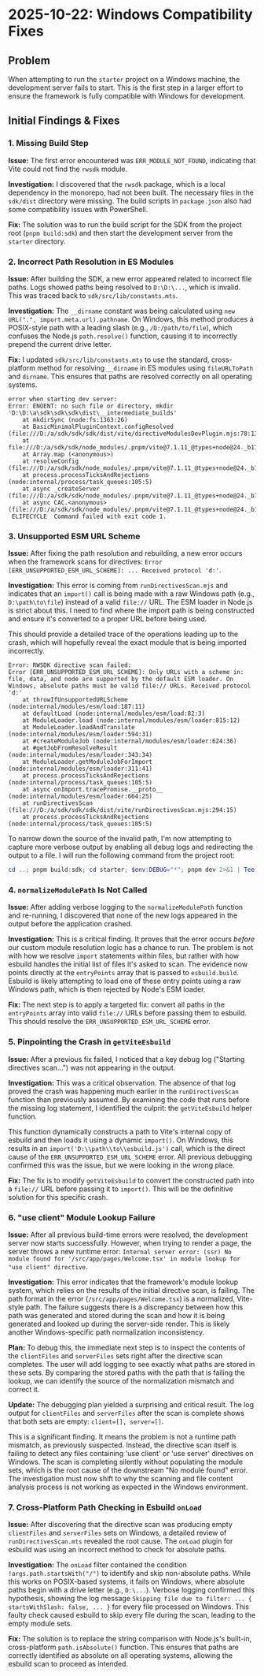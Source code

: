 # 2025-10-22: Windows Compatibility Fixes

## Problem

When attempting to run the `starter` project on a Windows machine, the development server fails to start. This is the first step in a larger effort to ensure the framework is fully compatible with Windows for development.

## Initial Findings & Fixes

### 1. Missing Build Step

**Issue:** The first error encountered was `ERR_MODULE_NOT_FOUND`, indicating that Vite could not find the `rwsdk` module.

**Investigation:** I discovered that the `rwsdk` package, which is a local dependency in the monorepo, had not been built. The necessary files in the `sdk/dist` directory were missing. The build scripts in `package.json` also had some compatibility issues with PowerShell.

**Fix:** The solution was to run the build script for the SDK from the project root (`pnpm build:sdk`) and then start the development server from the `starter` directory.

### 2. Incorrect Path Resolution in ES Modules

**Issue:** After building the SDK, a new error appeared related to incorrect file paths. Logs showed paths being resolved to `D:\D:\...`, which is invalid. This was traced back to `sdk/src/lib/constants.mts`.

**Investigation:** The `__dirname` constant was being calculated using `new URL(".", import.meta.url).pathname`. On Windows, this method produces a POSIX-style path with a leading slash (e.g., `/D:/path/to/file`), which confuses the Node.js `path.resolve()` function, causing it to incorrectly prepend the current drive letter.

**Fix:** I updated `sdk/src/lib/constants.mts` to use the standard, cross-platform method for resolving `__dirname` in ES modules using `fileURLToPath` and `dirname`. This ensures that paths are resolved correctly on all operating systems.

```
error when starting dev server:
Error: ENOENT: no such file or directory, mkdir 'D:\D:\a\sdk\sdk\sdk\dist\__intermediate_builds'
    at mkdirSync (node:fs:1363:26)
    at BasicMinimalPluginContext.configResolved (file:///D:/a/sdk/sdk/sdk/dist/vite/directiveModulesDevPlugin.mjs:78:13)
    at file:///D:/a/sdk/sdk/node_modules/.pnpm/vite@7.1.11_@types+node@24._b175a3388020c0d57db16267658e7308/node_modules/vite/dist/node/chunks/config.js:35906:87
    at Array.map (<anonymous>)
    at resolveConfig (file:///D:/a/sdk/sdk/node_modules/.pnpm/vite@7.1.11_@types+node@24._b175a3388020c0d57db16267658e7308/node_modules/vite/dist/node/chunks/config.js:35906:68)
    at process.processTicksAndRejections (node:internal/process/task_queues:105:5)
    at async _createServer (file:///D:/a/sdk/sdk/node_modules/.pnpm/vite@7.1.11_@types+node@24._b175a3388020c0d57db16267658e7308/node_modules/vite/dist/node/chunks/config.js:27952:67)
    at async CAC.<anonymous> (file:///D:/a/sdk/sdk/node_modules/.pnpm/vite@7.1.11_@types+node@24._b175a3388020c0d57db16267658e7308/node_modules/vite/dist/node/cli.js:572:18)
 ELIFECYCLE  Command failed with exit code 1.
```

### 3. Unsupported ESM URL Scheme

**Issue:** After fixing the path resolution and rebuilding, a new error occurs when the framework scans for directives: `Error [ERR_UNSUPPORTED_ESM_URL_SCHEME]: ... Received protocol 'd:'`.

**Investigation:** This error is coming from `runDirectivesScan.mjs` and indicates that an `import()` call is being made with a raw Windows path (e.g., `D:\path\to\file`) instead of a valid `file://` URL. The ESM loader in Node.js is strict about this. I need to find where the import path is being constructed and ensure it's converted to a proper URL before being used.


This should provide a detailed trace of the operations leading up to the crash, which will hopefully reveal the exact module that is being imported incorrectly.

```
Error: RWSDK directive scan failed:
Error [ERR_UNSUPPORTED_ESM_URL_SCHEME]: Only URLs with a scheme in: file, data, and node are supported by the default ESM loader. On Windows, absolute paths must be valid file:// URLs. Received protocol 'd:'
    at throwIfUnsupportedURLScheme (node:internal/modules/esm/load:187:11)
    at defaultLoad (node:internal/modules/esm/load:82:3)
    at ModuleLoader.load (node:internal/modules/esm/loader:815:12)
    at ModuleLoader.loadAndTranslate (node:internal/modules/esm/loader:594:31)
    at #createModuleJob (node:internal/modules/esm/loader:624:36)
    at #getJobFromResolveResult (node:internal/modules/esm/loader:343:34)
    at ModuleLoader.getModuleJobForImport (node:internal/modules/esm/loader:311:41)
    at process.processTicksAndRejections (node:internal/process/task_queues:105:5)
    at async onImport.tracePromise.__proto__ (node:internal/modules/esm/loader:664:25)
    at runDirectivesScan (file:///D:/a/sdk/sdk/sdk/dist/vite/runDirectivesScan.mjs:294:15)
    at process.processTicksAndRejections (node:internal/process/task_queues:105:5)
  ```

To narrow down the source of the invalid path, I'm now attempting to capture more verbose output by enabling all debug logs and redirecting the output to a file. I will run the following command from the project root:

```powershell
cd ..; pnpm build:sdk; cd starter; $env:DEBUG="*"; pnpm dev 2>&1 | Tee-Object -FilePath "out.log"
```

### 4. `normalizeModulePath` Is Not Called

**Issue:** After adding verbose logging to the `normalizeModulePath` function and re-running, I discovered that none of the new logs appeared in the output before the application crashed.

**Investigation:** This is a critical finding. It proves that the error occurs *before* our custom module resolution logic has a chance to run. The problem is not with how we resolve `import` statements within files, but rather with how esbuild handles the initial list of files it's asked to scan. The evidence now points directly at the `entryPoints` array that is passed to `esbuild.build`. Esbuild is likely attempting to load one of these entry points using a raw Windows path, which is then rejected by Node's ESM loader.

**Fix:** The next step is to apply a targeted fix: convert all paths in the `entryPoints` array into valid `file://` URLs before passing them to esbuild. This should resolve the `ERR_UNSUPPORTED_ESM_URL_SCHEME` error.

### 5. Pinpointing the Crash in `getViteEsbuild`

**Issue:** After a previous fix failed, I noticed that a key debug log ("Starting directives scan...") was not appearing in the output.

**Investigation:** This was a critical observation. The absence of that log proved the crash was happening much earlier in the `runDirectivesScan` function than previously assumed. By examining the code that runs before the missing log statement, I identified the culprit: the `getViteEsbuild` helper function.

This function dynamically constructs a path to Vite's internal copy of esbuild and then loads it using a dynamic `import()`. On Windows, this results in an `import('D:\\path\\to\\esbuild.js')` call, which is the direct cause of the `ERR_UNSUPPORTED_ESM_URL_SCHEME` error. All previous debugging confirmed this was the issue, but we were looking in the wrong place.

**Fix:** The fix is to modify `getViteEsbuild` to convert the constructed path into a `file://` URL before passing it to `import()`. This will be the definitive solution for this specific crash.

### 6. "use client" Module Lookup Failure

**Issue:** After all previous build-time errors were resolved, the development server now starts successfully. However, when trying to render a page, the server throws a new runtime error: `Internal server error: (ssr) No module found for '/src/app/pages/Welcome.tsx' in module lookup for "use client" directive`.

**Investigation:** This error indicates that the framework's module lookup system, which relies on the results of the initial directive scan, is failing. The path format in the error (`/src/app/pages/Welcome.tsx`) is a normalized, Vite-style path. The failure suggests there is a discrepancy between how this path was generated and stored during the scan and how it is being generated and looked up during the server-side render. This is likely another Windows-specific path normalization inconsistency.

**Plan:** To debug this, the immediate next step is to inspect the contents of the `clientFiles` and `serverFiles` sets right after the directive scan completes. The user will add logging to see exactly what paths are stored in these sets. By comparing the stored paths with the path that is failing the lookup, we can identify the source of the normalization mismatch and correct it.

**Update:** The debugging plan yielded a surprising and critical result. The log output for `clientFiles` and `serverFiles` after the scan is complete shows that both sets are empty: `client=[], server=[]`.

This is a significant finding. It means the problem is not a runtime path mismatch, as previously suspected. Instead, the directive scan itself is failing to detect any files containing 'use client' or 'use server' directives on Windows. The scan is completing silently without populating the module sets, which is the root cause of the downstream "No module found" error. The investigation must now shift to why the scanning and file content analysis process is not working as expected in the Windows environment.

### 7. Cross-Platform Path Checking in Esbuild `onLoad`

**Issue:** After discovering that the directive scan was producing empty `clientFiles` and `serverFiles` sets on Windows, a detailed review of `runDirectivesScan.mts` revealed the root cause. The `onLoad` plugin for esbuild was using an incorrect method to check for absolute paths.

**Investigation:** The `onLoad` filter contained the condition `!args.path.startsWith("/")` to identify and skip non-absolute paths. While this works on POSIX-based systems, it fails on Windows, where absolute paths begin with a drive letter (e.g., `D:\...`). Verbose logging confirmed this hypothesis, showing the log message `Skipping file due to filter: ... { startsWithSlash: false, ... }` for every file processed on Windows. This faulty check caused esbuild to skip every file during the scan, leading to the empty module sets.

**Fix:** The solution is to replace the string comparison with Node.js's built-in, cross-platform `path.isAbsolute()` function. This ensures that paths are correctly identified as absolute on all operating systems, allowing the esbuild scan to proceed as intended.